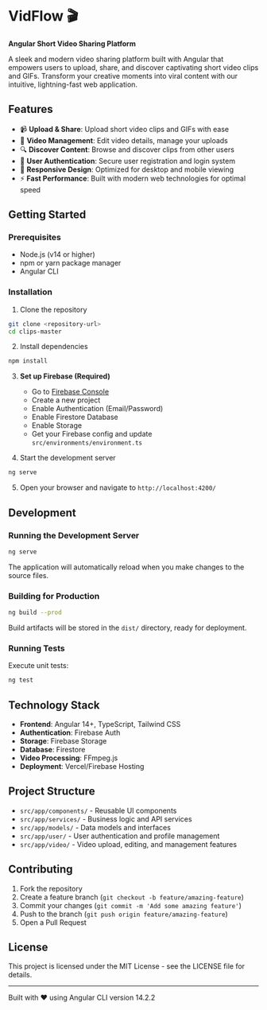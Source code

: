 # VidFlow 🎬

**Angular Short Video Sharing Platform**

A sleek and modern video sharing platform built with Angular that empowers users to upload, share, and discover captivating short video clips and GIFs. Transform your creative moments into viral content with our intuitive, lightning-fast web application.

## Features

- 📹 **Upload & Share**: Upload short video clips and GIFs with ease
- 🎨 **Video Management**: Edit video details, manage your uploads
- 🔍 **Discover Content**: Browse and discover clips from other users
- 👤 **User Authentication**: Secure user registration and login system
- 📱 **Responsive Design**: Optimized for desktop and mobile viewing
- ⚡ **Fast Performance**: Built with modern web technologies for optimal speed

## Getting Started

### Prerequisites

- Node.js (v14 or higher)
- npm or yarn package manager
- Angular CLI

### Installation

1. Clone the repository
```bash
git clone <repository-url>
cd clips-master
```

2. Install dependencies
```bash
npm install
```

3. **Set up Firebase (Required)**
   - Go to [Firebase Console](https://console.firebase.google.com/)
   - Create a new project
   - Enable Authentication (Email/Password)
   - Enable Firestore Database 
   - Enable Storage
   - Get your Firebase config and update `src/environments/environment.ts`

4. Start the development server
```bash
ng serve
```

5. Open your browser and navigate to `http://localhost:4200/`

## Development

### Running the Development Server

```bash
ng serve
```
The application will automatically reload when you make changes to the source files.

### Building for Production

```bash
ng build --prod
```
Build artifacts will be stored in the `dist/` directory, ready for deployment.

### Running Tests

Execute unit tests:
```bash
ng test
```

## Technology Stack

- **Frontend**: Angular 14+, TypeScript, Tailwind CSS
- **Authentication**: Firebase Auth
- **Storage**: Firebase Storage
- **Database**: Firestore
- **Video Processing**: FFmpeg.js
- **Deployment**: Vercel/Firebase Hosting

## Project Structure

- `src/app/components/` - Reusable UI components
- `src/app/services/` - Business logic and API services
- `src/app/models/` - Data models and interfaces
- `src/app/user/` - User authentication and profile management
- `src/app/video/` - Video upload, editing, and management features

## Contributing

1. Fork the repository
2. Create a feature branch (`git checkout -b feature/amazing-feature`)
3. Commit your changes (`git commit -m 'Add some amazing feature'`)
4. Push to the branch (`git push origin feature/amazing-feature`)
5. Open a Pull Request

## License

This project is licensed under the MIT License - see the LICENSE file for details.

---

Built with ❤️ using Angular CLI version 14.2.2
